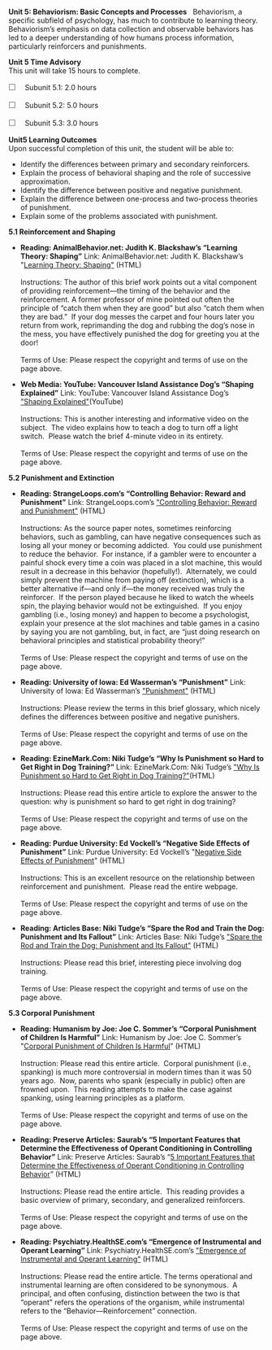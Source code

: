 **Unit 5: Behaviorism: Basic Concepts and Processes** <span
id="5"></span> 
Behaviorism, a specific subfield of psychology, has much to contribute
to learning theory.  Behaviorism’s emphasis on data collection and
observable behaviors has led to a deeper understanding of how humans
process information, particularly reinforcers and punishments.

**Unit 5 Time Advisory**  
This unit will take 15 hours to complete.  
  
 <span
style="color: rgb(85, 85, 85); font-family: 'Myriad Pro', 'Gill Sans', 'Gill Sans MT', Calibri, sans-serif; font-size: 16px; line-height: 21px; text-align: left; -webkit-text-size-adjust: none; ">☐
   </span>Subunit 5.1: 2.0 hours  
  
 <span
style="color: rgb(85, 85, 85); font-family: 'Myriad Pro', 'Gill Sans', 'Gill Sans MT', Calibri, sans-serif; font-size: 16px; line-height: 21px; text-align: left; -webkit-text-size-adjust: none; ">☐
   </span>Subunit 5.2: 5.0 hours  
  
 <span
style="color: rgb(85, 85, 85); font-family: 'Myriad Pro', 'Gill Sans', 'Gill Sans MT', Calibri, sans-serif; font-size: 16px; line-height: 21px; text-align: left; -webkit-text-size-adjust: none; ">☐
   </span>Subunit 5.3: 3.0 hours

**Unit5 Learning Outcomes**  
Upon successful completion of this unit, the student will be able to:  
  
-   <span dir="LTR">Identify the differences between primary and
    secondary reinforcers.</span>
-   <span dir="LTR">Explain the process of behavioral shaping and the
    role of successive approximation.</span>
-   <span dir="LTR">Identify the difference between positive and
    negative punishment.</span>
-   <span dir="LTR">Explain the difference between one-process and
    two-process theories of punishment.</span>
-   <span dir="LTR">Explain some of the problems associated with
    punishment.</span>

**5.1 Reinforcement and Shaping** <span id="5.1"></span> 
-   **Reading: AnimalBehavior.net: Judith K. Blackshaw’s “Learning
    Theory: Shaping”**
    Link: AnimalBehavior.net: Judith K. Blackshaw’s "[Learning Theory:
    Shaping"](http://animalbehaviour.net/Shaping.htm) (HTML)  
        
     Instructions: The author of this brief work points out a vital
    component of providing reinforcement—the timing of the behavior and
    the reinforcement. A former professor of mine pointed out often the
    principle of “catch them when they are good” but also “catch them
    when they are bad.”  If your dog messes the carpet and four hours
    later you return from work, reprimanding the dog and rubbing the
    dog’s nose in the mess, you have effectively punished the dog for
    greeting you at the door!  
        
     Terms of Use: Please respect the copyright and terms of use on the
    page above.

-   **Web Media: YouTube: Vancouver Island Assistance Dog’s “Shaping
    Explained”**
    Link: YouTube: Vancouver Island Assistance Dog’s
    ["Shaping Explained"](http://www.youtube.com/watch?v=6DWbV5VKZxc)(YouTube)  
        
     Instructions: This is another interesting and informative video on
    the subject.  The video explains how to teach a dog to turn off a
    light switch.  Please watch the brief 4-minute video in its
    entirety.  
        
     Terms of Use: Please respect the copyright and terms of use on the
    page above.

**5.2 Punishment and Extinction** <span id="5.2"></span> 
-   **Reading: StrangeLoops.com’s “Controlling Behavior: Reward and
    Punishment”**
    Link: StrangeLoops.com’s ["Controlling Behavior: Reward and
    Punishment"](http://www.strange-loops.com/scicontingencies.html)
    (HTML)  
        
     Instructions: As the source paper notes, sometimes reinforcing
    behaviors, such as gambling, can have negative consequences such as
    losing all your money or becoming addicted.  You could use
    punishment to reduce the behavior.  For instance, if a gambler were
    to encounter a painful shock every time a coin was placed in a slot
    machine, this would result in a decrease in this behavior
    (hopefully!).  Alternately, we could simply prevent the machine from
    paying off (extinction), which is a better alternative if—and only
    if—the money received was truly the reinforcer.  If the person
    played because he liked to watch the wheels spin, the playing
    behavior would not be extinguished.  If you enjoy gambling (i.e.,
    losing money) and happen to become a psychologist, explain your
    presence at the slot machines and table games in a casino by saying
    you are not gambling, but, in fact, are “just doing research on
    behavioral principles and statistical probability theory!”  
        
     Terms of Use: Please respect the copyright and terms of use on the
    page above. 

-   **Reading: University of Iowa: Ed Wasserman’s “Punishment”**
    Link: University of Iowa: Ed Wasserman’s
    ["](http://www.psychology.uiowa.edu/faculty/wasserman/glossary/punishment.html)[Punishment](http://www.psychology.uiowa.edu/faculty/wasserman/glossary/punishment.html)["](http://www.psychology.uiowa.edu/faculty/wasserman/glossary/punishment.html)
    (HTML)  
        
     Instructions: Please review the terms in this brief glossary, which
    nicely defines the differences between positive and negative
    punishers.   
        
     Terms of Use: Please respect the copyright and terms of use on the
    page above.

-   **Reading: EzineMark.Com: Niki Tudge’s “Why Is Punishment so Hard to
    Get Right in Dog Training?”**
    Link: EzineMark.Com: Niki Tudge’s ["Why Is Punishment so Hard to Get
    Right in Dog
    Training?"](http://lifestyle.ezinemark.com/why-is-punishment-so-hard-to-get-right-in-dog-training-17b0ebefb1b.html)(HTML)  
        
     Instructions: Please read this entire article to explore the answer
    to the question: why is punishment so hard to get right in dog
    training?  
        
     Terms of Use: Please respect the copyright and terms of use on the
    page above.

-   **Reading: Purdue University: Ed Vockell’s “Negative Side Effects of
    Punishment”**
    Link: Purdue University: Ed Vockell’s "[Negative Side Effects of
    Punishment](http://education.purduecal.edu/Vockell/EdPsyBook/Edpsy11/edpsy11sideeffects.htm)"
    (HTML)  
        
     Instructions: This is an excellent resource on the relationship
    between reinforcement and punishment.  Please read the entire
    webpage.  
        
     Terms of Use: Please respect the copyright and terms of use on the
    page above.

-   **Reading: Articles Base: Niki Tudge’s “Spare the Rod and Train the
    Dog: Punishment and Its Fallout”**
    Link: Articles Base: Niki Tudge’s ["Spare the Rod and Train the Dog:
    Punishment and Its
    Fallout"](http://www.articlesbase.com/pets-articles/spare-the-rod-and-train-the-dog-punishment-and-its-fallout-1792434.html)
    (HTML)  
        
     Instructions: Please read this brief, interesting piece involving
    dog training.  
        
     Terms of Use: Please respect the copyright and terms of use on the
    page above.

**5.3 Corporal Punishment** <span id="5.3"></span> 
-   **Reading: Humanism by Joe: Joe C. Sommer’s “Corporal Punishment of
    Children Is Harmful”**
    Link: Humanism by Joe: Joe C. Sommer’s "[Corporal Punishment of
    Children Is
    Harmful](http://www.humanismbyjoe.co/corporal-punishment-of-children-is-harmful/)”
    (HTML)  
        
     Instruction: Please read this entire article.  Corporal punishment
    (i.e., spanking) is much more controversial in modern times than it
    was 50 years ago.  Now, parents who spank (especially in public)
    often are frowned upon.  This reading attempts to make the case
    against spanking, using learning principles as a platform.  
        
     Terms of Use: Please respect the copyright and terms of use on the
    page above. 

-   **Reading: Preserve Articles: Saurab’s “5 Important Features that
    Determine the Effectiveness of Operant Conditioning in Controlling
    Behavior”**
    Link: Preserve Articles: Saurab’s “[5 Important Features that
    Determine the Effectiveness of Operant Conditioning in Controlling
    Behavior](http://www.preservearticles.com/201102033860/5-important-features-that-determines-the-effectiveness-of-operant-conditioning-in-controlling-behavior.html)”
    (HTML)  
        
     Instructions: Please read the entire article.  This reading
    provides a basic overview of primary, secondary, and generalized
    reinforcers.  
        
     Terms of Use: Please respect the copyright and terms of use on the
    page above.

-   **Reading: Psychiatry.HealthSE.com’s “Emergence of Instrumental and
    Operant Learning”**
    Link: Psychiatry.HealthSE.com’s ["Emergence of Instrumental and
    Operant
    Learning"](http://psychiatry.healthse.com/psy/more/emergence_of_instrumental_operant_learning_theory/)
    (HTML)  
        
     Instructions: Please read the entire article. The terms operational
    and instrumental learning are often considered to be synonymous.  A
    principal, and often confusing, distinction between the two is that
    “operant” refers the operations of the organism, while instrumental
    refers to the “Behavior—Reinforcement” connection.  
        
     Terms of Use: Please respect the copyright and terms of use on the
    page above.


